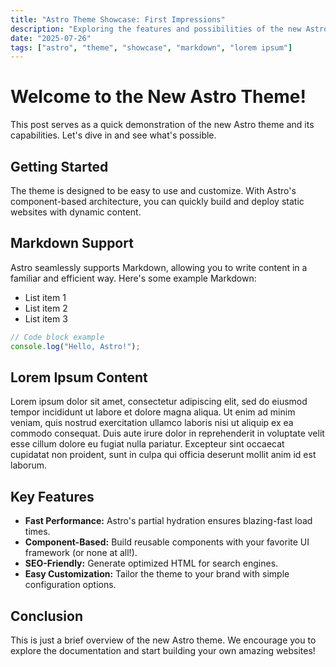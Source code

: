 ```yaml
---
title: "Astro Theme Showcase: First Impressions"
description: "Exploring the features and possibilities of the new Astro theme with a demo post."
date: "2025-07-26"
tags: ["astro", "theme", "showcase", "markdown", "lorem ipsum"]
---
```


# Welcome to the New Astro Theme!

This post serves as a quick demonstration of the new Astro theme and its capabilities. Let's dive in and see what's possible.

## Getting Started

The theme is designed to be easy to use and customize. With Astro's component-based architecture, you can quickly build and deploy static websites with dynamic content.

## Markdown Support

Astro seamlessly supports Markdown, allowing you to write content in a familiar and efficient way. Here's some example Markdown:

*   List item 1
*   List item 2
*   List item 3

```javascript
// Code block example
console.log("Hello, Astro!");
```

## Lorem Ipsum Content

Lorem ipsum dolor sit amet, consectetur adipiscing elit, sed do eiusmod tempor incididunt ut labore et dolore magna aliqua. Ut enim ad minim veniam, quis nostrud exercitation ullamco laboris nisi ut aliquip ex ea commodo consequat. Duis aute irure dolor in reprehenderit in voluptate velit esse cillum dolore eu fugiat nulla pariatur. Excepteur sint occaecat cupidatat non proident, sunt in culpa qui officia deserunt mollit anim id est laborum.

## Key Features

*   **Fast Performance:** Astro's partial hydration ensures blazing-fast load times.
*   **Component-Based:** Build reusable components with your favorite UI framework (or none at all!).
*   **SEO-Friendly:** Generate optimized HTML for search engines.
*   **Easy Customization:** Tailor the theme to your brand with simple configuration options.

## Conclusion

This is just a brief overview of the new Astro theme. We encourage you to explore the documentation and start building your own amazing websites!
